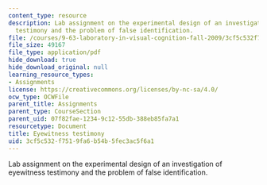 ```yaml
---
content_type: resource
description: Lab assignment on the experimental design of an investigation of eyewitness
  testimony and the problem of false identification.
file: /courses/9-63-laboratory-in-visual-cognition-fall-2009/3cf5c532f7519fa6b54b5fec3ac5f6a1_MIT9_63F09_assn07.pdf
file_size: 49167
file_type: application/pdf
hide_download: true
hide_download_original: null
learning_resource_types:
- Assignments
license: https://creativecommons.org/licenses/by-nc-sa/4.0/
ocw_type: OCWFile
parent_title: Assignments
parent_type: CourseSection
parent_uid: 07f82fae-1234-9c12-55db-388eb85fa7a1
resourcetype: Document
title: Eyewitness testimony
uid: 3cf5c532-f751-9fa6-b54b-5fec3ac5f6a1
---
```

Lab assignment on the experimental design of an investigation of eyewitness testimony and the problem of false identification.